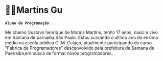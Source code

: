 # 👨‍💻Martins Gu

**`Aluno de Programação`**

Me chamo Gustavo henrique de Morais Martins, tenho 17 anos, nasci e vivo em Santana de parnaíba,Sâo Paulo. Estou cursando o ultímo ano do ensimo médio na escola pública C .M .Colaço, atualmente participando do curso "Fabrica de Programadores" descenvolvido pela prefeitura de Santana de Paenaíba,em busca de formar novos programadores.
